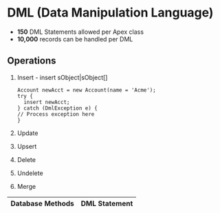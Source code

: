 # DML (Data Manipulation Language)

- **150** DML Statements allowed per Apex class
- **10,000** records can be handled per DML

## Operations

1. Insert - insert sObject|sObject[]

    ```
    Account newAcct = new Account(name = 'Acme');
    try {
      insert newAcct;
    } catch (DmlException e) {
    // Process exception here
    }
    ```

2. Update
3. Upsert
4. Delete
5. Undelete
6. Merge

| Database Methods | DML Statement |
|------------------|---------------|
